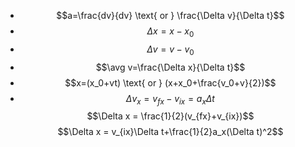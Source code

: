 - $$a=\frac{dv}{dv} \text{ or } \frac{\Delta v}{\Delta t}$$
- $$\Delta x=x-x_0$$
- $$\Delta v=v-v_0$$$$$$
- $$\avg v=\frac{\Delta x}{\Delta t}$$
- $$x=(x_0+vt) \text{ or } (x+x_0+\frac{v_0+v}{2})$$
- $$\Delta v_x=v_{fx}-v_{ix}=a_x\Delta t$$
  $$\Delta x = \frac{1}{2}(v_{fx}+v_{ix})$$
  $$\Delta x = v_{ix}\Delta t+\frac{1}{2}a_x(\Delta t)^2$$
  $$$$